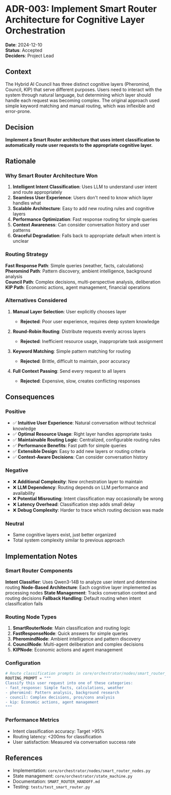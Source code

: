 # ADR-003: Implement Smart Router Architecture for Cognitive Layer Orchestration

**Date**: 2024-12-10  
**Status**: Accepted  
**Deciders**: Project Lead

## Context

The Hybrid AI Council has three distinct cognitive layers (Pheromind, Council, KIP) that serve different purposes. Users need to interact with the system through natural language, but determining which layer should handle each request was becoming complex. The original approach used simple keyword matching and manual routing, which was inflexible and error-prone.

## Decision

**Implement a Smart Router architecture that uses intent classification to automatically route user requests to the appropriate cognitive layer.**

## Rationale

### Why Smart Router Architecture Won

1. **Intelligent Intent Classification**: Uses LLM to understand user intent and route appropriately
2. **Seamless User Experience**: Users don't need to know which layer handles what
3. **Scalable Architecture**: Easy to add new routing rules and cognitive layers
4. **Performance Optimization**: Fast response routing for simple queries
5. **Context Awareness**: Can consider conversation history and user patterns
6. **Graceful Degradation**: Falls back to appropriate default when intent is unclear

### Routing Strategy

**Fast Response Path**: Simple queries (weather, facts, calculations)  
**Pheromind Path**: Pattern discovery, ambient intelligence, background analysis  
**Council Path**: Complex decisions, multi-perspective analysis, deliberation  
**KIP Path**: Economic actions, agent management, financial operations

### Alternatives Considered

1. **Manual Layer Selection**: User explicitly chooses layer
   - **Rejected**: Poor user experience, requires deep system knowledge
   
2. **Round-Robin Routing**: Distribute requests evenly across layers
   - **Rejected**: Inefficient resource usage, inappropriate task assignment
   
3. **Keyword Matching**: Simple pattern matching for routing
   - **Rejected**: Brittle, difficult to maintain, poor accuracy
   
4. **Full Context Passing**: Send every request to all layers
   - **Rejected**: Expensive, slow, creates conflicting responses

## Consequences

### Positive
- ✅ **Intuitive User Experience**: Natural conversation without technical knowledge
- ✅ **Optimal Resource Usage**: Right layer handles appropriate tasks
- ✅ **Maintainable Routing Logic**: Centralized, configurable routing rules
- ✅ **Performance Benefits**: Fast path for simple queries
- ✅ **Extensible Design**: Easy to add new layers or routing criteria
- ✅ **Context-Aware Decisions**: Can consider conversation history

### Negative  
- ❌ **Additional Complexity**: New orchestration layer to maintain
- ❌ **LLM Dependency**: Routing depends on LLM performance and availability  
- ❌ **Potential Misrouting**: Intent classification may occasionally be wrong
- ❌ **Latency Overhead**: Classification step adds small delay
- ❌ **Debug Complexity**: Harder to trace which routing decision was made

### Neutral
- Same cognitive layers exist, just better organized
- Total system complexity similar to previous approach

## Implementation Notes

### Smart Router Components

**Intent Classifier**: Uses Qwen3-14B to analyze user intent and determine routing
**Node-Based Architecture**: Each cognitive layer implemented as processing nodes
**State Management**: Tracks conversation context and routing decisions
**Fallback Handling**: Default routing when intent classification fails

### Routing Node Types

1. **SmartRouterNode**: Main classification and routing logic
2. **FastResponseNode**: Quick answers for simple queries
3. **PheromindNode**: Ambient intelligence and pattern discovery
4. **CouncilNode**: Multi-agent deliberation and complex decisions
5. **KIPNode**: Economic actions and agent management

### Configuration

```python
# Route classification prompts in core/orchestrator/nodes/smart_router_nodes.py
ROUTING_PROMPT = """
Classify this user request into one of these categories:
- fast_response: Simple facts, calculations, weather
- pheromind: Pattern analysis, background research
- council: Complex decisions, pros/cons analysis  
- kip: Economic actions, agent management
"""
```

### Performance Metrics

- Intent classification accuracy: Target >95%
- Routing latency: <200ms for classification
- User satisfaction: Measured via conversation success rate

## References

- Implementation: `core/orchestrator/nodes/smart_router_nodes.py`
- State management: `core/orchestrator/state_machine.py`
- Documentation: `SMART_ROUTER_HANDOFF.md`
- Testing: `tests/test_smart_router.py`